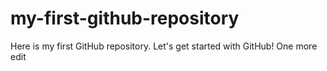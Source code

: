 # my-first-github-repository
Here is my first GitHub repository. Let's get started with GitHub! One more edit
